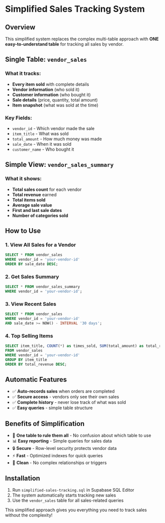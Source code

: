 # Simplified Sales Tracking System

## Overview

This simplified system replaces the complex multi-table approach with **ONE easy-to-understand table** for tracking all sales by vendor.

## Single Table: `vendor_sales`

### What it tracks:

- **Every item sold** with complete details
- **Vendor information** (who sold it)
- **Customer information** (who bought it)
- **Sale details** (price, quantity, total amount)
- **Item snapshot** (what was sold at the time)

### Key Fields:

- `vendor_id` - Which vendor made the sale
- `item_title` - What was sold
- `total_amount` - How much money was made
- `sale_date` - When it was sold
- `customer_name` - Who bought it

## Simple View: `vendor_sales_summary`

### What it shows:

- **Total sales count** for each vendor
- **Total revenue** earned
- **Total items sold**
- **Average sale value**
- **First and last sale dates**
- **Number of categories sold**

## How to Use

### 1. View All Sales for a Vendor

```sql
SELECT * FROM vendor_sales
WHERE vendor_id = 'your-vendor-id'
ORDER BY sale_date DESC;
```

### 2. Get Sales Summary

```sql
SELECT * FROM vendor_sales_summary
WHERE vendor_id = 'your-vendor-id';
```

### 3. View Recent Sales

```sql
SELECT * FROM vendor_sales
WHERE vendor_id = 'your-vendor-id'
AND sale_date >= NOW() - INTERVAL '30 days';
```

### 4. Top Selling Items

```sql
SELECT item_title, COUNT(*) as times_sold, SUM(total_amount) as total_revenue
FROM vendor_sales
WHERE vendor_id = 'your-vendor-id'
GROUP BY item_title
ORDER BY total_revenue DESC;
```

## Automatic Features

- ✅ **Auto-records sales** when orders are completed
- ✅ **Secure access** - vendors only see their own sales
- ✅ **Complete history** - never lose track of what was sold
- ✅ **Easy queries** - simple table structure

## Benefits of Simplification

- 🎯 **One table to rule them all** - No confusion about which table to use
- 📊 **Easy reporting** - Simple queries for sales data
- 🔒 **Secure** - Row-level security protects vendor data
- ⚡ **Fast** - Optimized indexes for quick queries
- 🧹 **Clean** - No complex relationships or triggers

## Installation

1. Run `simplified-sales-tracking.sql` in Supabase SQL Editor
2. The system automatically starts tracking new sales
3. Use the `vendor_sales` table for all sales-related queries

This simplified approach gives you everything you need to track sales without the complexity!
